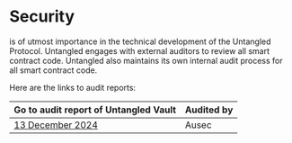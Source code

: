 # Security 
is of utmost importance in the technical development of the Untangled Protocol. Untangled engages with external auditors to review all smart contract code. Untangled also maintains its own internal audit process for all smart contract code.

Here are the links to audit reports:

| Go to audit report of Untangled Vault                                                                                                    | Audited by                | 
| --------------------------------------------------------------------------------------------------------------------------------------- | ------------------------- | 
| [13 December 2024](https://github.com/ausec-team/ausec-reports/blob/main/audits/2024.12.13%20-%20Untangle%20Finance%20Vault%20-%20Final%20Report.pdf) | Ausec                   | 
